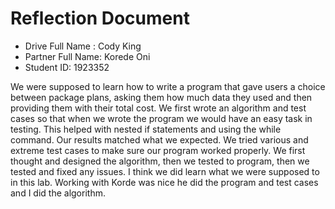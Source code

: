 # Reflection Document

* Drive Full Name  : Cody King
* Partner Full Name: Korede Oni
* Student ID: 1923352

We were supposed to learn how
to write a program that gave users a choice between package
plans, asking them how much data they used
and then providing them
with their total cost. We first
wrote an algorithm and test
cases so that when we wrote the
program we would have an easy
task in testing. This helped with
nested if statements and using 
the while command. Our results
matched what we expected. We
tried various and extreme
test cases to make sure our program worked 
properly. We first thought and designed
the algorithm, then we tested to program,
then we tested and fixed any issues. 
I think we did learn what we were supposed 
to in this lab. Working with Korde was nice
he did the program and test cases and I did the 
algorithm.



